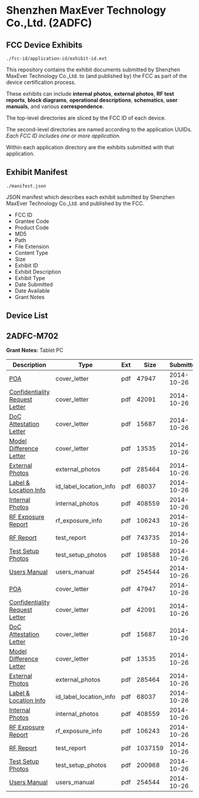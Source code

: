 # Shenzhen MaxEver Technology Co.,Ltd. (2ADFC)
## FCC Device Exhibits

```
./fcc-id/application-id/exhibit-id.ext
```

This repository contains the exhibit documents submitted by Shenzhen MaxEver Technology Co.,Ltd. to (and published by) the FCC as part of the device certification process.

These exhibits can include **internal photos**, **external photos**, **RF test reports**, **block diagrams**, **operational descriptions**, **schematics**, **user manuals**, and various **correspondence**.

The top-level directories are sliced by the FCC ID of each device.

The second-level directories are named according to the application UUIDs. *Each FCC ID includes one or more application.*

Within each application directory are the exhibits submitted with that application. 

## Exhibit Manifest

```
./manifest.json
```

JSON manifest which describes each exhibit submitted by Shenzhen MaxEver Technology Co.,Ltd. and published by the FCC.

- FCC ID
- Grantee Code
- Product Code
- MD5
- Path
- File Extension
- Content Type
- Size
- Exhibit ID
- Exhibit Description
- Exhibit Type
- Date Submitted
- Date Available
- Grant Notes

## Device List
## 2ADFC-M702
**Grant Notes:** Tablet PC

| Description | Type | Ext | Size | Submitted | Available |
| ----------- | ---- | --- | ---- | --------- | --------- |
| [POA](2ADFC-M702/a3460e42eed0e71e7b5ed66dc005b251/2427409.pdf) | cover_letter | pdf | 47947 | 2014-10-26 | 2014-10-26 |
| [Confidentiality Request Letter](2ADFC-M702/a3460e42eed0e71e7b5ed66dc005b251/2427410.pdf) | cover_letter | pdf | 42091 | 2014-10-26 | 2014-10-26 |
| [DoC Attestation Letter](2ADFC-M702/a3460e42eed0e71e7b5ed66dc005b251/2427411.pdf) | cover_letter | pdf | 15687 | 2014-10-26 | 2014-10-26 |
| [Model Difference Letter](2ADFC-M702/a3460e42eed0e71e7b5ed66dc005b251/2427412.pdf) | cover_letter | pdf | 13535 | 2014-10-26 | 2014-10-26 |
| [External Photos](2ADFC-M702/a3460e42eed0e71e7b5ed66dc005b251/2427419.pdf) | external_photos | pdf | 285464 | 2014-10-26 | 2014-10-26 |
| [Label & Location Info](2ADFC-M702/a3460e42eed0e71e7b5ed66dc005b251/2427421.pdf) | id_label_location_info | pdf | 68037 | 2014-10-26 | 2014-10-26 |
| [Internal Photos](2ADFC-M702/a3460e42eed0e71e7b5ed66dc005b251/2427420.pdf) | internal_photos | pdf | 408559 | 2014-10-26 | 2014-10-26 |
| [RF Exposure Report](2ADFC-M702/a3460e42eed0e71e7b5ed66dc005b251/2427417.pdf) | rf_exposure_info | pdf | 106243 | 2014-10-26 | 2014-10-26 |
| [RF Report](2ADFC-M702/a3460e42eed0e71e7b5ed66dc005b251/2427430.pdf) | test_report | pdf | 743735 | 2014-10-26 | 2014-10-26 |
| [Test Setup Photos](2ADFC-M702/a3460e42eed0e71e7b5ed66dc005b251/2427432.pdf) | test_setup_photos | pdf | 198588 | 2014-10-26 | 2014-10-26 |
| [Users Manual](2ADFC-M702/a3460e42eed0e71e7b5ed66dc005b251/2427422.pdf) | users_manual | pdf | 254544 | 2014-10-26 | 2014-10-26 |
| [POA](2ADFC-M702/e92c9d21479be46fa74f6f3898bf5210/2427409.pdf) | cover_letter | pdf | 47947 | 2014-10-26 | 2014-10-26 |
| [Confidentiality Request Letter](2ADFC-M702/e92c9d21479be46fa74f6f3898bf5210/2427410.pdf) | cover_letter | pdf | 42091 | 2014-10-26 | 2014-10-26 |
| [DoC Attestation Letter](2ADFC-M702/e92c9d21479be46fa74f6f3898bf5210/2427411.pdf) | cover_letter | pdf | 15687 | 2014-10-26 | 2014-10-26 |
| [Model Difference Letter](2ADFC-M702/e92c9d21479be46fa74f6f3898bf5210/2427412.pdf) | cover_letter | pdf | 13535 | 2014-10-26 | 2014-10-26 |
| [External Photos](2ADFC-M702/e92c9d21479be46fa74f6f3898bf5210/2427419.pdf) | external_photos | pdf | 285464 | 2014-10-26 | 2014-10-26 |
| [Label & Location Info](2ADFC-M702/e92c9d21479be46fa74f6f3898bf5210/2427421.pdf) | id_label_location_info | pdf | 68037 | 2014-10-26 | 2014-10-26 |
| [Internal Photos](2ADFC-M702/e92c9d21479be46fa74f6f3898bf5210/2427420.pdf) | internal_photos | pdf | 408559 | 2014-10-26 | 2014-10-26 |
| [RF Exposure Report](2ADFC-M702/e92c9d21479be46fa74f6f3898bf5210/2427417.pdf) | rf_exposure_info | pdf | 106243 | 2014-10-26 | 2014-10-26 |
| [RF Report](2ADFC-M702/e92c9d21479be46fa74f6f3898bf5210/2427416.pdf) | test_report | pdf | 1037159 | 2014-10-26 | 2014-10-26 |
| [Test Setup Photos](2ADFC-M702/e92c9d21479be46fa74f6f3898bf5210/2427418.pdf) | test_setup_photos | pdf | 200968 | 2014-10-26 | 2014-10-26 |
| [Users Manual](2ADFC-M702/e92c9d21479be46fa74f6f3898bf5210/2427422.pdf) | users_manual | pdf | 254544 | 2014-10-26 | 2014-10-26 |
